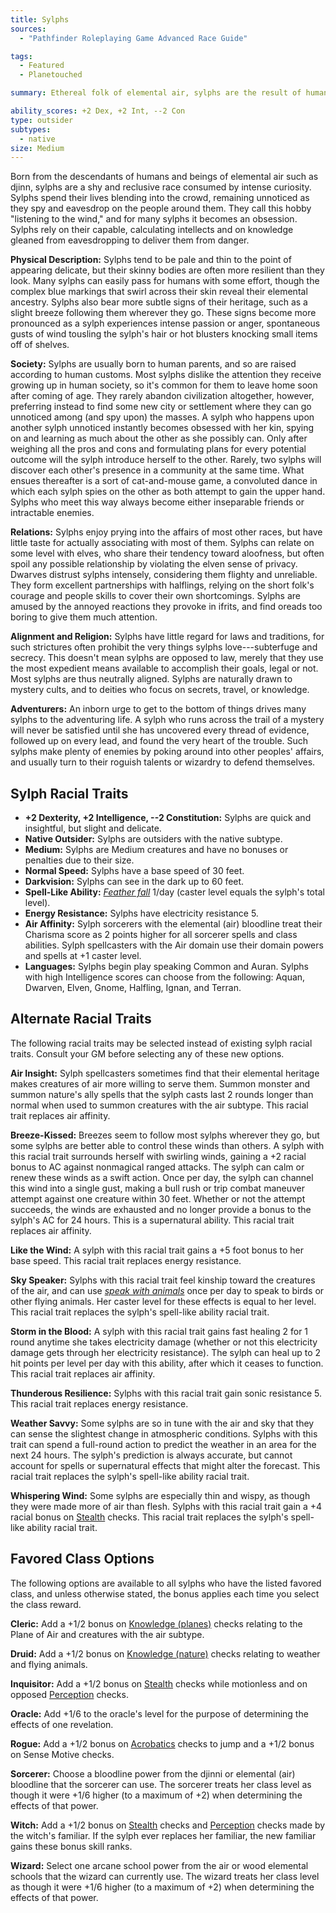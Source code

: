 ```yaml
---
title: Sylphs
sources:
  - "Pathfinder Roleplaying Game Advanced Race Guide"

tags:
  - Featured
  - Planetouched

summary: Ethereal folk of elemental air, sylphs are the result of human blood mixed with that of airy elemental folk. Like ifrits, oreads, and undines, they can become powerful elemental sorcerers with command over their particular elemental dominion. They tend to be beautiful and lithe, and have a knack for eavesdropping.

ability_scores: +2 Dex, +2 Int, --2 Con
type: outsider
subtypes:
  - native
size: Medium
---
```


Born from the descendants of humans and beings of elemental air such as djinn, sylphs are a shy and reclusive race consumed by intense curiosity. Sylphs spend their lives blending into the crowd, remaining unnoticed as they spy and eavesdrop on the people around them. They call this hobby "listening to the wind," and for many sylphs it becomes an obsession. Sylphs rely on their capable, calculating intellects and on knowledge gleaned from eavesdropping to deliver them from danger.

**Physical Description:** Sylphs tend to be pale and thin to the point of appearing delicate, but their skinny bodies are often more resilient than they look. Many sylphs can easily pass for humans with some effort, though the complex blue markings that swirl across their skin reveal their elemental ancestry. Sylphs also bear more subtle signs of their heritage, such as a slight breeze following them wherever they go. These signs become more pronounced as a sylph experiences intense passion or anger, spontaneous gusts of wind tousling the sylph's hair or hot blusters knocking small items off of shelves.

**Society:** Sylphs are usually born to human parents, and so are raised according to human customs. Most sylphs dislike the attention they receive growing up in human society, so it's common for them to leave home soon after coming of age. They rarely abandon civilization altogether, however, preferring instead to find some new city or settlement where they can go unnoticed among (and spy upon) the masses. A sylph who happens upon another sylph unnoticed instantly becomes obsessed with her kin, spying on and learning as much about the other as she possibly can. Only after weighing all the pros and cons and formulating plans for every potential outcome will the sylph introduce herself to the other. Rarely, two sylphs will discover each other's presence in a community at the same time. What ensues thereafter is a sort of cat-and-mouse game, a convoluted dance in which each sylph spies on the other as both attempt to gain the upper hand. Sylphs who meet this way always become either inseparable friends or intractable enemies.

**Relations:** Sylphs enjoy prying into the affairs of most other races, but have little taste for actually associating with most of them. Sylphs can relate on some level with elves, who share their tendency toward aloofness, but often spoil any possible relationship by violating the elven sense of privacy. Dwarves distrust sylphs intensely, considering them flighty and unreliable. They form excellent partnerships with halflings, relying on the short folk's courage and people skills to cover their own shortcomings. Sylphs are amused by the annoyed reactions they provoke in ifrits, and find oreads too boring to give them much attention.

**Alignment and Religion:** Sylphs have little regard for laws and traditions, for such strictures often prohibit the very things sylphs love---subterfuge and secrecy. This doesn't mean sylphs are opposed to law, merely that they use the most expedient means available to accomplish their goals, legal or not. Most sylphs are thus neutrally aligned. Sylphs are naturally drawn to mystery cults, and to deities who focus on secrets, travel, or knowledge.

**Adventurers:** An inborn urge to get to the bottom of things drives many sylphs to the adventuring life. A sylph who runs across the trail of a mystery will never be satisfied until she has uncovered every thread of evidence, followed up on every lead, and found the very heart of the trouble. Such sylphs make plenty of enemies by poking around into other peoples' affairs, and usually turn to their roguish talents or wizardry to defend themselves.

## Sylph Racial Traits

- **+2 Dexterity, +2 Intelligence, --2 Constitution:** Sylphs are quick and insightful, but slight and delicate.
- **Native Outsider:** Sylphs are outsiders with the native subtype.
- **Medium:** Sylphs are Medium creatures and have no bonuses or penalties due to their size.
- **Normal Speed:** Sylphs have a base speed of 30 feet.
- **Darkvision:** Sylphs can see in the dark up to 60 feet.
- **Spell-Like Ability:** [*Feather fall*](/spells/feather-fall/) 1/day (caster level equals the sylph's total level).
- **Energy Resistance:** Sylphs have electricity resistance 5.
- **Air Affinity:** Sylph sorcerers with the elemental (air) bloodline treat their Charisma score as 2 points higher for all sorcerer spells and class abilities. Sylph spellcasters with the Air domain use their domain powers and spells at +1 caster level.
- **Languages:** Sylphs begin play speaking Common and Auran. Sylphs with high Intelligence scores can choose from the following: Aquan, Dwarven, Elven, Gnome, Halfling, Ignan, and Terran.

## Alternate Racial Traits

The following racial traits may be selected instead of existing sylph racial traits. Consult your GM before selecting any of these new options.

**Air Insight:** Sylph spellcasters sometimes find that their elemental heritage makes creatures of air more willing to serve them. Summon monster and summon nature's ally spells that the sylph casts last 2 rounds longer than normal when used to summon creatures with the air subtype. This racial trait replaces air affinity.

**Breeze-Kissed:** Breezes seem to follow most sylphs wherever they go, but some sylphs are better able to control these winds than others. A sylph with this racial trait surrounds herself with swirling winds, gaining a +2 racial bonus to AC against nonmagical ranged attacks. The sylph can calm or renew these winds as a swift action. Once per day, the sylph can channel this wind into a single gust, making a bull rush or trip combat maneuver attempt against one creature within 30 feet. Whether or not the attempt succeeds, the winds are exhausted and no longer provide a bonus to the sylph's AC for 24 hours. This is a supernatural ability. This racial trait replaces air affinity.

**Like the Wind:** A sylph with this racial trait gains a +5 foot bonus to her base speed. This racial trait replaces energy resistance.

**Sky Speaker:** Sylphs with this racial trait feel kinship toward the creatures of the air, and can use [*speak with animals*](/spells/speak-with-animals/) once per day to speak to birds or other flying animals. Her caster level for these effects is equal to her level. This racial trait replaces the sylph's spell-like ability racial trait.

**Storm in the Blood:** A sylph with this racial trait gains fast healing 2 for 1 round anytime she takes electricity damage (whether or not this electricity damage gets through her electricity resistance). The sylph can heal up to 2 hit points per level per day with this ability, after which it ceases to function. This racial trait replaces air affinity.

**Thunderous Resilience:** Sylphs with this racial trait gain sonic resistance 5. This racial trait replaces energy resistance.

**Weather Savvy:** Some sylphs are so in tune with the air and sky that they can sense the slightest change in atmospheric conditions. Sylphs with this trait can spend a full-round action to predict the weather in an area for the next 24 hours. The sylph's prediction is always accurate, but cannot account for spells or supernatural effects that might alter the forecast. This racial trait replaces the sylph's spell-like ability racial trait.

**Whispering Wind:** Some sylphs are especially thin and wispy, as though they were made more of air than flesh. Sylphs with this racial trait gain a +4 racial bonus on [Stealth](/skills/stealth/) checks. This racial trait replaces the sylph's spell-like ability racial trait.

## Favored Class Options

The following options are available to all sylphs who have the listed favored class, and unless otherwise stated, the bonus applies each time you select the class reward.

**Cleric:** Add a +1/2 bonus on [Knowledge (planes)](/skills/knowledge-planes/) checks relating to the Plane of Air and creatures with the air subtype.

**Druid:** Add a +1/2 bonus on [Knowledge (nature)](/skills/knowledge-nature/) checks relating to weather and flying animals.

**Inquisitor:** Add a +1/2 bonus on [Stealth](/skills/stealth/) checks while motionless and on opposed [Perception](/skills/perception/) checks.

**Oracle:** Add +1/6 to the oracle's level for the purpose of determining the effects of one revelation.

**Rogue:** Add a +1/2 bonus on [Acrobatics](/skills/acrobatics/) checks to jump and a +1/2 bonus on Sense Motive checks.

**Sorcerer:** Choose a bloodline power from the djinni or elemental (air) bloodline that the sorcerer can use. The sorcerer treats her class level as though it were +1/6 higher (to a maximum of +2) when determining the effects of that power.

**Witch:** Add a +1/2 bonus on [Stealth](/skills/stealth/) checks and [Perception](/skills/perception/) checks made by the witch's familiar. If the sylph ever replaces her familiar, the new familiar gains these bonus skill ranks.

**Wizard:** Select one arcane school power from the air or wood elemental schools that the wizard can currently use. The wizard treats her class level as though it were +1/6 higher (to a maximum of +2) when determining the effects of that power.

